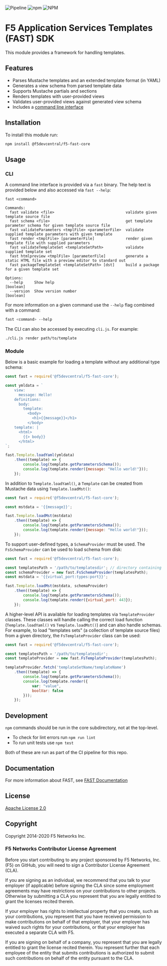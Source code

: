 ![Pipeline](https://github.com/f5devcentral/f5-fast-core/workflows/Pipeline/badge.svg)
![npm](https://img.shields.io/npm/dw/@f5devcentral/f5-fast-core)
![NPM](https://img.shields.io/npm/l/@f5devcentral/f5-fast-core?registry_uri=https%3A%2F%2Fregistry.npmjs.com)

# F5 Application Services Templates (FAST) SDK

This module provides a framework for handling templates.

## Features

* Parses Mustache templates and an extended template format (in YAML)
* Generates a view schema from parsed template data
* Supports Mustache partials and sections
* Renders templates with user-provided views
* Validates user-provided views against generated view schema
* Includes a [command line interface](#cli)

## Installation

To install this module run:

```bash
npm install @f5devcentral/f5-fast-core
```

## Usage

### CLI

A command line interface is provided via a `fast` binary.
The help text is provided below and also accessed via `fast --help`:


```
fast <command>

Commands:
  fast validate <file>                                validate given template source file
  fast schema <file>                                  get template parameter schema for given template source file
  fast validateParameters <tmplFile> <parameterFile>  validate supplied template parameters with given template
  fast render <tmplFile> [parameterFile]              render given template file with supplied parameters
  fast validateTemplateSet <templateSetPath>          validate supplied template set
  fast htmlpreview <tmplFile> [parameterFile]         generate a static HTML file with a preview editor to standard out
  fast packageTemplateSet <templateSetPath> [dst]     build a package for a given template set

Options:
  --help     Show help                                                                                         [boolean]
  --version  Show version number                                                                               [boolean]
```

For more information on a given command use the `--help` flag combined with a command:

```bash
fast <command> --help
```

The CLI can also be accessed by executing `cli.js`.
For example:

```bash
./cli.js render path/to/template
```

### Module

Below is a basic example for loading a template without any additional type schema:

```javascript
const fast = require('@f5devcentral/f5-fast-core');

const ymldata = `
    view:
      message: Hello!
    definitions:
      body:
        template:
          <body>
            <h1>{{message}}</h1>
          </body>
    template: |
      <html>
        {{> body}}
      </html>
`;

fast.Template.loadYaml(ymldata)
    .then((template) => {
        console.log(template.getParametersSchema());
        console.log(template.render({message: "Hello world!"}));
    });
```

In addition to `Template.loadYaml()`, a `Template` can be created from Mustache data using `Template.loadMst()`:

```javascript
const fast = require('@f5devcentral/f5-fast-core');

const mstdata = '{{message}}';

fast.Template.loadMst(mstdata)
    .then((template) => {
        console.log(template.getParametersSchema());
        console.log(template.render({message: "Hello world!"}));
    });
```

To support user-defined types, a `SchemaProvider` must be used.
The `FsSchemaProvider` can be used to load schema from disk:

```javascript
const fast = require('@f5devcentral/f5-fast-core');

const templatesPath = '/path/to/templatesdir'; // directory containing types.json
const schemaProvider = new fast.FsSchemaProvider(templatesPath);
const mstdata = '{{virtual_port:types:port}}';

fast.Template.loadMst(mstdata, schemaProvider)
    .then((template) => {
        console.log(template.getParametersSchema());
        console.log(template.render({virtual_port: 443});
    });
```

A higher-level API is available for loading templates via `TemplateProvider` classes.
These classes will handle calling the correct load function (`Template.loadYaml()` vs `Template.loadMst()`) and can also handle schemas.
For example, to load "templates sets" (a collection of template source files) from a given directory, the `FsTemplateProvider` class can be used:

```javascript
const fast = require('@f5devcentral/f5-fast-core');

const templatesPath = '/path/to/templatesdir';
const templateProvider = new fast.FsTemplateProvider(templatesPath);

templateProvider.fetch('templateSetName/templateName')
    .then((template) => {
        console.log(template.getParametersSchema());
        console.log(template.render({
            var: "value",
            boolVar: false
        }));
    });
```

## Development

`npm` commands should be run in the core subdirectory, not at the top-level.
* To check for lint errors run `npm run lint` 
* To run unit tests use `npm test`

Both of these are run as part of the CI pipeline for this repo.

## Documentation

For more information about FAST, see [FAST Documentation](https://clouddocs.f5.com/products/extensions/f5-appsvcs-templates/latest/)

## License

[Apache License 2.0](https://choosealicense.com/licenses/apache-2.0/)

## Copyright

Copyright 2014-2020 F5 Networks Inc.


### F5 Networks Contributor License Agreement

Before you start contributing to any project sponsored by F5 Networks, Inc. (F5) on GitHub, you will need to sign a Contributor License Agreement (CLA).

If you are signing as an individual, we recommend that you talk to your employer (if applicable) before signing the CLA since some employment agreements may have restrictions on your contributions to other projects.
Otherwise by submitting a CLA you represent that you are legally entitled to grant the licenses recited therein.

If your employer has rights to intellectual property that you create, such as your contributions, you represent that you have received permission to make contributions on behalf of that employer, that your employer has waived such rights for your contributions, or that your employer has executed a separate CLA with F5.

If you are signing on behalf of a company, you represent that you are legally entitled to grant the license recited therein.
You represent further that each employee of the entity that submits contributions is authorized to submit such contributions on behalf of the entity pursuant to the CLA.

